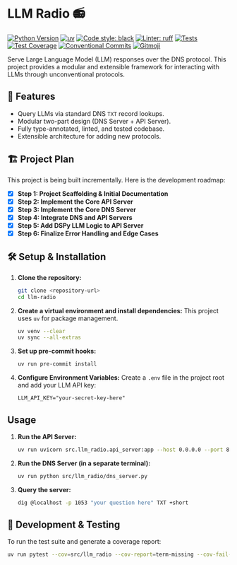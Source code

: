 # LLM Radio 📻

[![Python Version](https://img.shields.io/badge/python-3.12+-blue.svg)](https://www.python.org/downloads/)
[![uv](https://img.shields.io/badge/packaging-uv-black.svg)](https://github.com/astral-sh/uv)
[![Code style: black](https://img.shields.io/badge/code%20style-black-000000.svg)](https://github.com/psf/black)
[![Linter: ruff](https://img.shields.io/badge/linter-ruff-purple.svg)](https://github.com/astral-sh/ruff)
[![Tests](https://img.shields.io/badge/tests-pytest-green.svg)](https://pytest.org/)
[![Test Coverage](https://img.shields.io/badge/coverage-90%25+-success.svg)](#)
[![Conventional Commits](https://img.shields.io/badge/Conventional%20Commits-1.0.0-%23FE5196?logo=conventionalcommits&logoColor=white)](https://conventionalcommits.org)
[![Gitmoji](https://img.shields.io/badge/gitmoji-%20😜%20😍-FFDD67.svg)](https://gitmoji.dev)

Serve Large Language Model (LLM) responses over the DNS protocol. This project provides a modular and extensible framework for interacting with LLMs through unconventional protocols.

## 🚀 Features

*   Query LLMs via standard DNS `TXT` record lookups.
*   Modular two-part design (DNS Server + API Server).
*   Fully type-annotated, linted, and tested codebase.
*   Extensible architecture for adding new protocols.

## 🏗️ Project Plan

This project is being built incrementally. Here is the development roadmap:

- [x] **Step 1: Project Scaffolding & Initial Documentation**
- [x] **Step 2: Implement the Core API Server**
- [x] **Step 3: Implement the Core DNS Server**
- [x] **Step 4: Integrate DNS and API Servers**
- [x] **Step 5: Add DSPy LLM Logic to API Server**
- [x] **Step 6: Finalize Error Handling and Edge Cases**

## 🛠️ Setup & Installation

1.  **Clone the repository:**
    ```bash
    git clone <repository-url>
    cd llm-radio
    ```

2.  **Create a virtual environment and install dependencies:**
    This project uses `uv` for package management.
    ```bash
    uv venv --clear
    uv sync --all-extras
    ```

3.  **Set up pre-commit hooks:**
    ```bash
    uv run pre-commit install
    ```

4.  **Configure Environment Variables:**
    Create a `.env` file in the project root and add your LLM API key:
    ```
    LLM_API_KEY="your-secret-key-here"
    ```

## Usage

1.  **Run the API Server:**
    ```bash
    uv run uvicorn src.llm_radio.api_server:app --host 0.0.0.0 --port 8000
    ```

2.  **Run the DNS Server (in a separate terminal):**
    ```bash
    uv run python src/llm_radio/dns_server.py
    ```

3.  **Query the server:**
    ```bash
    dig @localhost -p 1053 "your question here" TXT +short
    ```

## 🧪 Development & Testing

To run the test suite and generate a coverage report:

```bash
uv run pytest --cov=src/llm_radio --cov-report=term-missing --cov-fail-under=90
